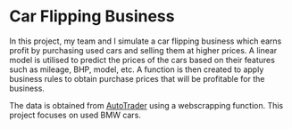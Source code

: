 # Car Flipping Business

In this project, my team and I simulate a car flipping business which earns profit by purchasing used cars and selling them at higher prices. A linear model is utilised to predict the prices of the cars based on their features such as mileage, BHP, model, etc. A function is then created to apply business rules to obtain purchase prices that will be profitable for the business.

The data is obtained from [AutoTrader](https://www.autotrader.co.uk/) using a webscrapping function. This project focuses on used BMW cars.
